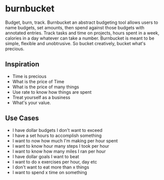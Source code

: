 # burnbucket

Budget, burn, track.  Burnbucket an abstract budgeting tool allows users to name budgets, set amounts, then spend against those budgets with annotated entries.  Track tasks and time on projects, hours spent in a week, calories in a day whatever can take a number.   Burnbucket is meant to be simple, flexible and unobtrusive. So bucket creatively, bucket what's precious.

## Inspiration
- Time is precious
- What is the price of Time
- What is the price of many things
- Use rate to know how things are spent
- Treat yourself as a business
- What's your value.

## Use Cases

- I have dollar budgets I don't want to exceed
- I have a set hours to accomplish something
- I want to now how much I'm making per hour spent
- I want to know hour many steps I took per hour
- I want to know how many miles I ran per hour
- I have dollar goals I want to beat
- I want to do x exercises per hour, day etc
- I don't want to eat more than x things
- I want to spend x time on something
